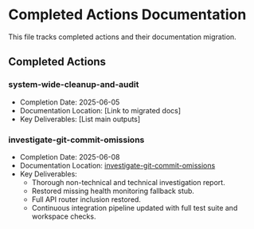 # Completed Actions Documentation

This file tracks completed actions and their documentation migration.

## Completed Actions

### system-wide-cleanup-and-audit

- Completion Date: 2025-06-05
- Documentation Location: [Link to migrated docs]
- Key Deliverables: [List main outputs]

### investigate-git-commit-omissions

- Completion Date: 2025-06-08
- Documentation Location: [investigate-git-commit-omissions](investigate-git-commit-omissions.md)
- Key Deliverables:
  - Thorough non-technical and technical investigation report.
  - Restored missing health monitoring fallback stub.
  - Full API router inclusion restored.
  - Continuous integration pipeline updated with full test suite and workspace checks.
